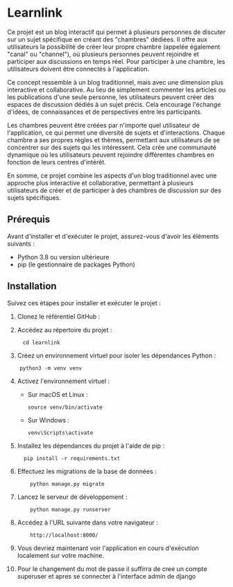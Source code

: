 # Learnlink

Ce projet est un blog interactif qui permet à plusieurs personnes de discuter sur un sujet spécifique en créant des "chambres" dédiées. Il offre aux utilisateurs la possibilité de créer leur propre chambre (appelée également "canal" ou "channel"), où plusieurs personnes peuvent rejoindre et participer aux discussions en temps réel. Pour participer à une chambre, les utilisateurs doivent être connectés à l'application.

Ce concept ressemble à un blog traditionnel, mais avec une dimension plus interactive et collaborative. Au lieu de simplement commenter les articles ou les publications d'une seule personne, les utilisateurs peuvent créer des espaces de discussion dédiés à un sujet précis. Cela encourage l'échange d'idées, de connaissances et de perspectives entre les participants.

Les chambres peuvent être créées par n'importe quel utilisateur de l'application, ce qui permet une diversité de sujets et d'interactions. Chaque chambre a ses propres règles et thèmes, permettant aux utilisateurs de se concentrer sur des sujets qui les intéressent. Cela crée une communauté dynamique où les utilisateurs peuvent rejoindre différentes chambres en fonction de leurs centres d'intérêt.

En somme, ce projet combine les aspects d'un blog traditionnel avec une approche plus interactive et collaborative, permettant à plusieurs utilisateurs de créer et de participer à des chambres de discussion sur des sujets spécifiques.

## Prérequis

Avant d'installer et d'exécuter le projet, assurez-vous d'avoir les éléments suivants :

- Python 3.8 ou version ultérieure
- pip (le gestionnaire de packages Python)

## Installation

Suivez ces étapes pour installer et exécuter le projet :

1. Clonez le référentiel GitHub :



2. Accédez au répertoire du projet :

```
     cd learnlink
 ```


3. Créez un environnement virtuel pour isoler les dépendances Python :

 ```
     python3 -m venv venv
 ```


4. Activez l'environnement virtuel :

   - Sur macOS et Linux :

     ```
     source venv/bin/activate
     ```

   - Sur Windows :

     ```
     venv\Scripts\activate
     ```


5. Installez les dépendances du projet à l'aide de pip :

   ```
     pip install -r requirements.txt
   ```


6. Effectuez les migrations de la base de données :

    ```
        python manage.py migrate
    ```


7. Lancez le serveur de développement :

    ```
        python manage.py runserver
    ```


8. Accédez à l'URL suivante dans votre navigateur :

    ```
        http://localhost:8000/
    ```


9. Vous devriez maintenant voir l'application en cours d'exécution localement sur votre machine.


10. Pour le changement du mot de passe il suffirra de cree un compte superuser et apres se connecter à l'interface admin de django 
